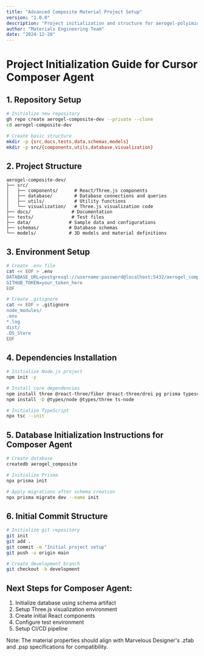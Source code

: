 ```yaml
---
title: "Advanced Composite Material Project Setup"
version: "1.0.0"
description: "Project initialization and structure for aerogel-polyimide composite development"
author: "Materials Engineering Team"
date: "2024-12-28"
---
```


# Project Initialization Guide for Cursor Composer Agent

## 1. Repository Setup

```bash
# Initialize new repository
gh repo create aerogel-composite-dev --private --clone
cd aerogel-composite-dev

# Create basic structure
mkdir -p {src,docs,tests,data,schemas,models}
mkdir -p src/{components,utils,database,visualization}
```

## 2. Project Structure
```
aerogel-composite-dev/
├── src/
│   ├── components/      # React/Three.js components
│   ├── database/        # Database connections and queries
│   ├── utils/           # Utility functions
│   └── visualization/   # Three.js visualization code
├── docs/               # Documentation
├── tests/              # Test files
├── data/              # Sample data and configurations
├── schemas/           # Database schemas
└── models/            # 3D models and material definitions
```

## 3. Environment Setup

```bash
# Create .env file
cat << EOF > .env
DATABASE_URL=postgresql://username:password@localhost:5432/aerogel_composite
GITHUB_TOKEN=your_token_here
EOF

# Create .gitignore
cat << EOF > .gitignore
node_modules/
.env
*.log
dist/
.DS_Store
EOF
```

## 4. Dependencies Installation

```bash
# Initialize Node.js project
npm init -y

# Install core dependencies
npm install three @react-three/fiber @react-three/drei pg prisma typescript
npm install -D @types/node @types/three ts-node

# Initialize TypeScript
npx tsc --init
```

## 5. Database Initialization Instructions for Composer Agent

```bash
# Create database
createdb aerogel_composite

# Initialize Prisma
npx prisma init

# Apply migrations after schema creation
npx prisma migrate dev --name init
```

## 6. Initial Commit Structure

```bash
# Initialize git repository
git init
git add .
git commit -m "Initial project setup"
git push -u origin main

# Create development branch
git checkout -b development
```

## Next Steps for Composer Agent:

1. Initialize database using schema artifact
2. Setup Three.js visualization environment
3. Create initial React components
4. Configure test environment
5. Setup CI/CD pipeline

Note: The material properties should align with Marvelous Designer's .zfab and .psp specifications for compatibility.
